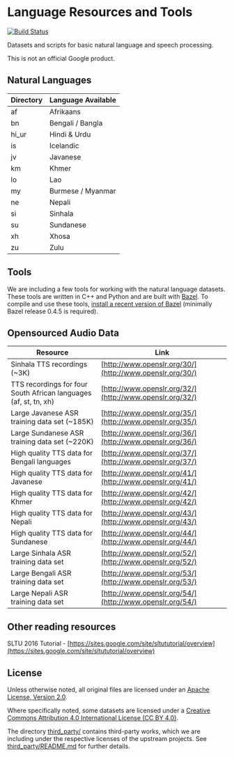 # Language Resources and Tools

[![Build Status](https://travis-ci.org/googlei18n/language-resources.svg?branch=master)](https://travis-ci.org/googlei18n/language-resources)

Datasets and scripts for basic natural language and speech processing.

This is not an official Google product.


## Natural Languages

| Directory | Language Available |
|-----------|--------------------|
| af        | Afrikaans          |
| bn        | Bengali / Bangla   |
| hi_ur     | Hindi & Urdu       |
| is        | Icelandic          |
| jv        | Javanese           |
| km        | Khmer              |
| lo        | Lao                |
| my        | Burmese / Myanmar  |
| ne        | Nepali             |
| si        | Sinhala            |
| su        | Sundanese          |
| xh        | Xhosa              |
| zu        | Zulu               |


## Tools

We are including a few tools for working with the natural language
datasets. These tools are written in C++ and Python and are built with
[Bazel](http://bazel.io). To compile and use these tools,
[install a recent version of Bazel](http://bazel.io/docs/install.html)
(minimally Bazel release 0.4.5 is required).

## Opensourced Audio Data
| Resource | Link |
|-----------|--------------------|
| Sinhala TTS recordings (~3K) | [http://www.openslr.org/30/](http://www.openslr.org/30/)      |
| TTS recordings for four South African languages (af, st, tn, xh) | [http://www.openslr.org/32/](http://www.openslr.org/32/)  |
| Large Javanese ASR training data set (~185K)	| [http://www.openslr.org/35/](http://www.openslr.org/35/) |
| Large Sundanese ASR training data set	(~220K)| [http://www.openslr.org/36/](http://www.openslr.org/36/) |
| High quality TTS data for Bengali languages | [http://www.openslr.org/37/](http://www.openslr.org/37/) |
| High quality TTS data for Javanese | [http://www.openslr.org/41/](http://www.openslr.org/41/) |
| High quality TTS data for Khmer | [http://www.openslr.org/42/](http://www.openslr.org/42/) |
| High quality TTS data for Nepali | [http://www.openslr.org/43/](http://www.openslr.org/43/) |
| High quality TTS data for Sundanese | [http://www.openslr.org/44/](http://www.openslr.org/44/) |
| Large Sinhala ASR training data set | [http://www.openslr.org/52/](http://www.openslr.org/52/)|
| Large Bengali ASR training data set	|  [http://www.openslr.org/53/](http://www.openslr.org/53/)|
| Large Nepali ASR training data set	| [http://www.openslr.org/54/](http://www.openslr.org/54/) |



## Other reading resources

SLTU 2016 Tutorial - [https://sites.google.com/site/sltututorial/overview](https://sites.google.com/site/sltututorial/overview)



## License

Unless otherwise noted, all original files are licensed under an
[Apache License, Version 2.0](LICENSE).

Where specifically noted, some datasets are licensed under a
[Creative Commons Attribution 4.0 International License (CC BY 4.0)](http://creativecommons.org/licenses/by/4.0).

The directory [third_party/](third_party/) contains third-party works, which we
are including under the respective licenses of the upstream projects. See [third_party/README.md](third_party/README.md) for further details.

